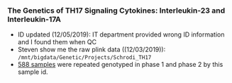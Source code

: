 ### The Genetics of TH17 Signaling Cytokines: Interleukin-23 and Interleukin-17A

* ID updated (12/05/2019): IT department provided wrong ID information and I found them when QC 
* Steven show me the raw plink data ((12/03/2019)): `/mnt/bigdata/Genetic/Projects/Schrodi_TH17`
* [588 samples](overlapSample.txt) were repeated genotyped in phase 1 and phase 2 by this sample id. 
